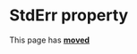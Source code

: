 # StdErr property

This page has [**moved**](https://lib-docs.delphidabbler.com/ConsoleApp/3/API/TPJCustomConsoleApp-StdErr)